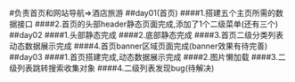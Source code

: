 #负责首页和网站导航=>酒店旅游
##day01(首页)
####1.搭建五个主页所需的数据接口
####2.首页的头部header静态页面完成,添加了1个二级菜单(还有三个)
##day02
####1.头部静态完成
####2.底部静态完成
####3.首页二级分类列表动态数据展示完成
####4.首页banner区域页面完成(banner效果有待完善)
##day03
####1.首页搭建完成,动态数据展示完成
####2.图片懒加载
####3.二级列表跳转搜索收集对象
####4.二级列表发现bug(待解决)
